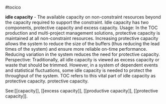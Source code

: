 #tocico

<b>idle capacity</b> - The available capacity on non-constraint resources beyond the capacity required to support the constraint. Idle capacity has two components, protective capacity and excess capacity. 
Usage: In the TOC production and multi-project management solutions, protective capacity is maintained at all non-constraint resources. Increasing protective capacity allows the system to reduce the size of the buffers (thus reducing the lead times of the system) and ensure more reliable on-time performance. Reducing variation in the system reduces the need for protective capacity. Perspective: Traditionally, all idle capacity is viewed as excess capacity or waste that should be trimmed.  However, in a system of dependent events and statistical fluctuations, some idle capacity is needed to protect the throughput of the system. TOC refers to this vital part of idle capacity as protective capacity.  protective capacity.  



See:[[capacity]], [[excess capacity]], [[productive capacity]], [[protective capacity]].





